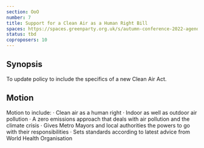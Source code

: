 ```yaml
---
section: OoO
number: 7
title: Support for a Clean Air as a Human Right Bill
spaces: https://spaces.greenparty.org.uk/s/autumn-conference-2022-agenda-forum/?contentId=101859
status: tbd
coproposers: 10
---
```

## Synopsis
To update policy to include the specifics of a new Clean Air Act.


## Motion
Motion to include:
· Clean air as a human right
· Indoor as well as outdoor air pollution
· A zero emissions approach that deals
with air pollution and the climate
crisis
· Gives Metro Mayors and local
authorities the powers to go with
their responsibilities
· Sets standards according to latest
advice from World Health
Organisation
